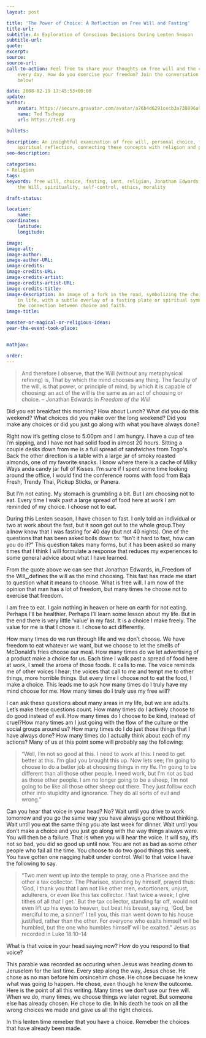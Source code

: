 ```yaml
---
layout: post

title: 'The Power of Choice: A Reflection on Free Will and Fasting'
title-url:
subtitle: An Exploration of Conscious Decisions During Lenten Season
subtitle-url:
quote:
excerpt:
source:
source-url:
call-to-action: Feel free to share your thoughts on free will and the choices we make
    every day. How do you exercise your freedom? Join the conversation in the comments
    below!

date: 2008-02-19 17:45:53+00:00
update:
author:
    avatar: https://secure.gravatar.com/avatar/a76b4d6291cecb3a738896a971bfb903?s=512&d=mp&r=g
    name: Ted Tschopp
    url: https://tedt.org

bullets:

description: An insightful examination of free will, personal choice, fasting, and
    spiritual reflection, connecting these concepts with religion and personal responsibility.
seo-description:

categories:
- Religion
tags:
keywords: free will, choice, fasting, Lent, religion, Jonathan Edwards, Freedom of
    the Will, spirituality, self-control, ethics, morality

draft-status:

location:
    name:
coordinates:
    latitude:
    longitude:

image:
image-alt:
image-author:
image-author-URL:
image-credits:
image-credits-URL:
image-credits-artist:
image-credits-artist-URL:
image-credits-title:
image-description: An image of a fork in the road, symbolizing the choices we make
    in life, with a subtle overlay of a fasting plate or spiritual symbols to represent
    the connection between choice and faith.
image-title:

monster-or-magical-or-religious-ideas:
year-the-event-took-place:


mathjax:

order:
---
```

> And therefore I observe, that the Will (without any metaphysical refining) is, That by which the mind chooses any thing. The faculty of the will, is that power, or principle of mind, by which it is capable of choosing: an act of the will is the same as an act of choosing or choice. &ndash; Jonathan Edwards in _Freedom of the Will_

Did you eat breakfast this morning? How about Lunch? What did you do this weekend? What choices did you make over the long weekend? Did you make any choices or did you just go along with what you have always done?

Right now it&rsquo;s getting close to 5:00pm and I am hungry. I have a cup of tea I&rsquo;m sipping, and I have not had solid food in almost 20 hours. Sitting a couple desks down from me is a full spread of sandwiches from Togo's. Back the other direction is a table with a large jar of smoky roasted almonds, one of my favorite snacks. I know where there is a cache of Milky Ways anda candy jar full of Kisses. I&rsquo;m sure if I spent some time looking around the office, I would find the conference rooms with food from Baja Fresh, Trendy Thai, Pickup Sticks, or Panera.

But I&rsquo;m not eating. My stomach is grumbling a bit. But I am choosing not to eat. Every time I walk past a large spread of food here at work I am reminded of my choice. I choose not to eat.

During this Lenten season, I have chosen to fast. I only told an individual or two at work about the fast, but it soon got out to the whole group.They allnow know that I was fasting for 40 day (but not 40 nights). One of the questions that has been asked boils down to: &ldquo;Isn&rsquo;t it hard to fast, how can you do it?&rdquo; This question takes many forms, but it has been asked so many times that I think I will formulate a response that reduces my experiences to some general advice about what I have learned.

From the quote above we can see that Jonathan Edwards, in_Freedom of the Will_,defines the will as the mind choosing. This fast has made me start to question what it means to choose. What is free will. I am now of the opinion that man has a lot of freedom, but many times he choose not to exercise that freedom.

I am free to eat. I gain nothing in heaven or here on earth for not eating. Perhaps I&rsquo;ll be healthier. Perhaps I&rsquo;ll learn some lesson about my life. But in the end there is very little &lsquo;value&rsquo; in my fast. It is a choice I make freely. The value for me is that I chose it. I chose to act differently.

How many times do we run through life and we don&rsquo;t choose. We have freedom to eat whatever we want, but we choose to let the smells of McDonald&rsquo;s fries choose our meal. How many times do we let advertising of a product make a choice for us. Each time I walk past a spread of food here at work, I smell the aroma of those foods. It calls to me. The voice reminds me of other voices I hear; the voices that call to me and tempt me to other things, more horrible things. But every time I choose not to eat the food, I make a choice. This leads me to ask how many times do I truly have my mind choose for me. How many times do I truly use my free will?

I can ask these questions about many areas in my life, but we are adults. Let&rsquo;s make these questions count. How many times do I actively choose to do good instead of evil. How many times do I choose to be kind, instead of cruel?How many times am I just going with the flow of the culture or the social groups around us? How many times do I do just those things that I have always done? How many times do I actually think about each of my actions? Many of us at this point some will probably say the following:

> &ldquo;Well, I&rsquo;m not so good at this. I need to work at this. I need to get better at this. I&rsquo;m glad you brought this up. Now lets see; I&rsquo;m going to choose to do a better job at choosing things in my lfe. I&rsquo;m going to be different than all those other people. I need work, but I&rsquo;m not as bad as those other people. I am no longer going to be a sheep, I&rsquo;m not going to be like all those other sheep out there. They just follow each other into stupidity and ignorance. They do all sorts of evil and wrong.&rdquo;

Can you hear that voice in your head? No? Wait until you drive to work tomorrow and you go the same way you have always gone without thinking. Wait until you eat the same thing you ate last week for dinner. Wait until you don&rsquo;t make a choice and you just go along with the way things always were. You will then be a failure. That is when you will hear the voice. It will say, it&rsquo;s not so bad, you did so good up until now. You are not as bad as some other people who fail all the time. You choose to do two good things this week. You have gotten one nagging habit under control. Well to that voice I have the following to say.

> &#8220;Two men went up into the temple to pray, one a Pharisee and the other a tax collector. The Pharisee, standing by himself, prayed thus: &#8216;God, I thank you that I am not like other men, extortioners, unjust, adulterers, or even like this tax collector. I fast twice a week; I give tithes of all that I get.' But the tax collector, standing far off, would not even lift up his eyes to heaven, but beat his breast, saying, &#8216;God, be merciful to me, a sinner!' I tell you, this man went down to his house justified, rather than the other. For everyone who exalts himself will be humbled, but the one who humbles himself will be exalted.&#8221; Jesus as recorded in Luke 18:10&ndash;14

What is that voice in your head saying now? How do you respond to that voice?

This parable was recorded as occuring when Jesus was heading down to Jeruselem for the last time. Every step along the way, Jesus chose. He chose as no man before him orsincehim chose. He chose becuase he knew what was going to happen. He chose, even though he knew the outcome. Here is the point of all this writing. Many times we don&rsquo;t use our free will. When we do, many times, we choose things we later regret. But someone else has already chosen. He chose to die. In his death he took on all the wrong choices we made and gave us all the right choices.

In this lenten time remeber that you have a choice. Remeber the choices that have already been made.
